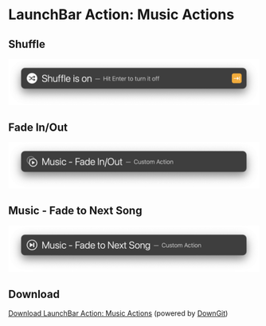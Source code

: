 # LaunchBar Action: Music Actions

## Shuffle

<img src="shuffle.png" width="600"/> 

## Fade In/Out

<img src="fade.png" width="600"/> 

## Music - Fade to Next Song

<img src="fade_next.png" width="600"/> 

## Download

[Download LaunchBar Action: Music Actions](https://minhaskamal.github.io/DownGit/#/home?url=https://github.com/Ptujec/LaunchBar/tree/master/Music-Actions) (powered by [DownGit](https://github.com/MinhasKamal/DownGit))